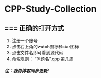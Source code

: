 # CPP-Study-Collection
===
正确的打开方式
---
1.  注册一个账号
2.  点击右上角的watch图标和star图标
3.  点击文件名即可看到源代码
4.  命名规则： “问题名”.cpp               第几周
##### 注：我的[博客](https://blog.zekun.fun/)同步更新!

